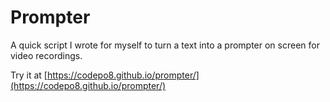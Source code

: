 # Prompter

A quick script I wrote for myself to turn a text into a prompter on screen for video recordings.

Try it at [https://codepo8.github.io/prompter/](https://codepo8.github.io/prompter/)